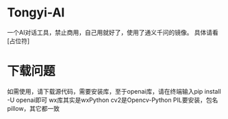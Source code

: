 # Tongyi-AI
一个AI对话工具，禁止商用，自己用就好了，使用了通义千问的镜像。
具体请看[占位符]
# 下载问题
如需使用，请下载源代码，需要安装库，至于openai库，请在终端输入pip install -U openai即可
wx库其实是wxPython
cv2是Opencv-Python
PIL要安装，包名pillow，其它都一致
